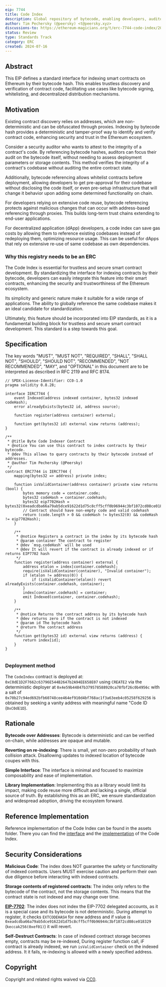 ```yaml
---
eip: 7744
title: Code Index
description: Global repository of bytecode, enabling developers, auditors, and researchers to find, analyze, and reuse bytecode efficiently.
author: Tim Pechersky (@peersky) <t@peersky.xyz>
discussions-to: https://ethereum-magicians.org/t/erc-7744-code-index/20569
status: Review
type: Standards Track
category: ERC
created: 2024-07-16
---
```


## Abstract

This EIP defines a standard interface for indexing smart contracts on Ethereum by their bytecode hash. This enables trustless discovery and verification of contract code, facilitating use cases like bytecode signing, whitelisting, and decentralized distribution mechanisms.

## Motivation

Existing contract discovery relies on addresses, which are non-deterministic and can be obfuscated through proxies. Indexing by bytecode hash provides a deterministic and tamper-proof way to identify and verify contract code, enhancing security and trust in the Ethereum ecosystem.

Consider a security auditor who wants to attest to the integrity of a contract's code. By referencing bytecode hashes, auditors can focus their audit on the bytecode itself, without needing to assess deployment parameters or storage contents. This method verifies the integrity of a contract's codebase without auditing the entire contract state.

Additionally, bytecode referencing allows whitelist contracts before deployment, allowing developers to get pre-approval for their codebase without disclosing the code itself, or even pre-setup infrastructure that will change it behavior upon adding some determined functionality on chain.

For developers relying on extensive code reuse, bytecode referencing protects against malicious changes that can occur with address-based referencing through proxies. This builds long-term trust chains extending to end-user applications.

For decentralized application (dApp) developers, a code index can save gas costs by allowing them to reference existing codebases instead of redeploying them, optimizing resource usage. This can be useful for dApps that rely on extensive re-use of same codebase as own dependencies.

### Why this registry needs to be an ERC

The Code Index is essential for trustless and secure smart contract development. By standardizing the interface for indexing contracts by their bytecode, developers can easily integrate this feature into their smart contracts, enhancing the security and trustworthiness of the Ethereum ecosystem.

Its simplicity and generic nature make it suitable for a wide range of applications. The ability to globally reference the same codebase makes it an ideal candidate for standardization.

Ultimately, this feature should be incorporated into EIP standards, as it is a fundamental building block for trustless and secure smart contract development. This standard is a step towards this goal.

## Specification

The key words "MUST", "MUST NOT", "REQUIRED", "SHALL", "SHALL NOT", "SHOULD", "SHOULD NOT", "RECOMMENDED", "NOT RECOMMENDED", "MAY", and "OPTIONAL" in this document are to be interpreted as described in RFC 2119 and RFC 8174.

```solidity
// SPDX-License-Identifier: CC0-1.0
pragma solidity 0.8.28;

interface IERC7744 {
    event Indexed(address indexed container, bytes32 indexed codeHash);
    error alreadyExists(bytes32 id, address source);

    function register(address container) external;

    function get(bytes32 id) external view returns (address);
}

/**
 * @title Byte Code Indexer Contract
 * @notice You can use this contract to index contracts by their bytecode.
 * @dev This allows to query contracts by their bytecode instead of addresses.
 * @author Tim Pechersky (@Peersky)
 */
contract ERC7744 is IERC7744 {
    mapping(bytes32 => address) private index;

    function isValidContainer(address container) private view returns (bool) {
        bytes memory code = container.code;
        bytes32 codeHash = container.codehash;
        bytes32 eip7702Hash = bytes32(0xeadcdba66a79ab5dce91622d1d75c8cff5cff0b96944c3bf1072cd08ce018329);
        // Contract should have non-empty code and valid codehash
        return (code.length > 0 && codeHash != bytes32(0) && codeHash != eip7702Hash);
    }

    /**
     * @notice Registers a contract in the index by its bytecode hash
     * @param container The contract to register
     * @dev `msg.codeHash` will be used
     * @dev It will revert if the contract is already indexed or if returns EIP7702 hash
     */
    function register(address container) external {
        address etalon = index[container.codehash];
        require(isValidContainer(container), "Invalid container");
        if (etalon != address(0)) {
            if (isValidContainer(etalon)) revert alreadyExists(container.codehash, container);
        }
        index[container.codehash] = container;
        emit Indexed(container, container.codehash);
    }

    /**
     * @notice Returns the contract address by its bytecode hash
     * @dev returns zero if the contract is not indexed
     * @param id The bytecode hash
     * @return The contract address
     */
    function get(bytes32 id) external view returns (address) {
        return index[id];
    }
}


```

### Deployment method

The `CodeIndex` contract is deployed at: `0xC0dE1D2F7662c63796E544B2647b2A94EE658E07` using `CREATE2` via the deterministic deployer at `0x4e59b44847b379578588920ca78fbf26c0b4956c` with a salt of `0x70b27c94ed692bfb60748cee464ef910d4bf768ac1f3a63eeb4c05258f629256` is obtained by seeking a vanity address with meaningful name "Code ID (`0xC0dE1D`).

## Rationale

**Bytecode over Addresses**: Bytecode is deterministic and can be verified on-chain, while addresses are opaque and mutable.

**Reverting on re-indexing**: There is small, yet non-zero probability of hash collision attack. Disallowing updates to indexed location of bytecode coupes with this.

**Simple Interface**: The interface is minimal and focused to maximize composability and ease of implementation.

**Library Implementation**: Implementing this as a library would limit its impact, making code reuse more difficult and lacking a single, official source of truth. By establishing this as an ERC, we ensure standardization and widespread adoption, driving the ecosystem forward.

## Reference Implementation

Reference implementation of the Code Index can be found in the assets folder. There you can find the [interface](../assets/eip-7744/ICodeIndex.sol) and the [implementation](../assets/eip-7744/CodeIndex.sol) of the Code Index.

## Security Considerations

**Malicious Code**: The index does NOT guarantee the safety or functionality of indexed contracts. Users MUST exercise caution and perform their own due diligence before interacting with indexed contracts.

**Storage contents of registered contracts**: The index only refers to the bytecode of the contract, not the storage contents. This means that the contract state is not indexed and may change over time.

**[EIP-7702]**: The index does not index the EIP-7702 delegated accounts, as it is a special case and its bytecode is not deterministic. During attempt to register, it checks `EXTCODEHASH` for new address and if value is `0xeadcdba66a79ab5dce91622d1d75c8cff5cff0b96944c3bf1072cd08ce018329` (`keccak256(0xef01)`) it will revert.

**Self-Destruct Contracts**: In case of indexed contract storage becomes empty, contracts may be re-indexed, During register function call, iF contract is already indexed, we run `isValidContainer` check on the indexed address. It it fails, re-indexing is allowed with a newly specified address.

[EIP-7702]: ./eip-7702.md

## Copyright

Copyright and related rights waived via [CC0](../LICENSE.md).
